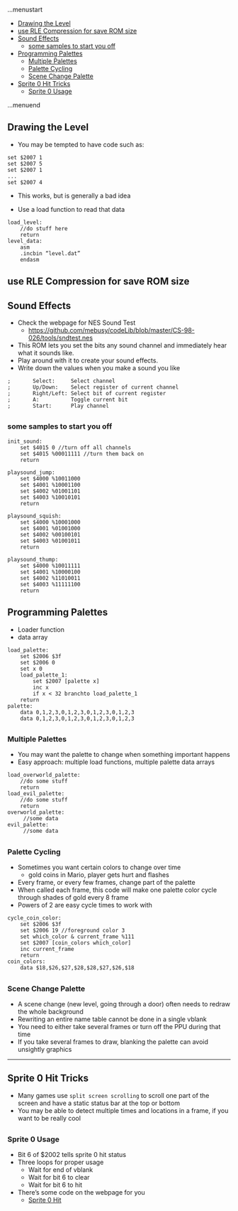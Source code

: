 ...menustart

 - [Drawing the Level](#ab24ce5359a3aa5f4438e23588a4befe)
 - [use RLE Compression for save ROM size](#eb44923296b836373685e3e4d4175d88)
 - [Sound Effects](#241b98a5c9bedc31f5dccef6a2a7971f)
     - [some samples to start you off](#8ac9b9ef9afb21eb1c257f54b74d714b)
 - [Programming Palettes](#2710ad0b6887323eaf277bc963102480)
     - [Multiple Palettes](#6ffa8c8e79a9ad2b441082e7fd695c79)
     - [Palette Cycling](#507a5dd97a97119f5bf2e6e9ec222a18)
     - [Scene Change Palette](#10dd7b5f67cf0e881bf154be3cb494b7)
 - [Sprite 0 Hit Tricks](#c6b180e325681dcd76e0cce7044400c8)
     - [Sprite 0 Usage](#9ce1a5849d3b4e279789b7c536377c64)

...menuend


<h2 id="ab24ce5359a3aa5f4438e23588a4befe"></h2>


## Drawing the Level

 - You may be tempted to have code such as:

```
set $2007 1
set $2007 5
set $2007 1
...
set $2007 4
```

 - This works, but is generally a bad idea

 - Use a load function to read that data

```
load_level:
    //do stuff here
    return
level_data:
    asm
    .incbin “level.dat”
    endasm
```

<h2 id="eb44923296b836373685e3e4d4175d88"></h2>


## use RLE Compression for save ROM size

<h2 id="241b98a5c9bedc31f5dccef6a2a7971f"></h2>


## Sound Effects

 - Check the webpage for NES Sound Test
    - https://github.com/mebusy/codeLib/blob/master/CS-98-026/tools/sndtest.nes
 - This ROM lets you set the bits any sound channel and immediately hear what it sounds like.
 - Play around with it to create your sound effects.
 - Write down the values when you make a sound you like

```
;       Select:     Select channel
;       Up/Down:    Select register of current channel
;       Right/Left: Select bit of current register
;       A:          Toggle current bit
;       Start:      Play channel
```

<h2 id="8ac9b9ef9afb21eb1c257f54b74d714b"></h2>


### some samples to start you off

```
init_sound:
    set $4015 0 //turn off all channels
    set $4015 %00011111 //turn them back on
    return

playsound_jump:
    set $4000 %10011000
    set $4001 %10001100
    set $4002 %01001101
    set $4003 %10010101
    return

playsound_squish:
    set $4000 %10001000
    set $4001 %01001000
    set $4002 %00100101
    set $4003 %01001011
    return

playsound_thump:
    set $4000 %10011111
    set $4001 %10000100
    set $4002 %11010011
    set $4003 %11111100
    return
```

<h2 id="2710ad0b6887323eaf277bc963102480"></h2>


## Programming Palettes

 - Loader function
 - data array

```
load_palette:
    set $2006 $3f
    set $2006 0
    set x 0
    load_palette_1:
        set $2007 [palette x]
        inc x
        if x < 32 branchto load_palette_1
    return
palette:
    data 0,1,2,3,0,1,2,3,0,1,2,3,0,1,2,3
    data 0,1,2,3,0,1,2,3,0,1,2,3,0,1,2,3
```

<h2 id="6ffa8c8e79a9ad2b441082e7fd695c79"></h2>


### Multiple Palettes

 - You may want the palette to change when something important happens
 - Easy approach: multiple load functions, multiple palette data arrays

```
load_overworld_palette:
    //do some stuff
    return
load_evil_palette:
    //do some stuff
    return
overworld_palette:
     //some data
evil_palette:
     //some data
```

<h2 id="507a5dd97a97119f5bf2e6e9ec222a18"></h2>


### Palette Cycling

 - Sometimes you want certain colors to change over time 
    - gold coins in Mario, player gets hurt and flashes
 - Every frame, or every few frames, change part of the palette
 - When called each frame, this code will make one palette color cycle through shades of gold every 8 frame
 - Powers of 2 are easy cycle times to work with

```
cycle_coin_color:
    set $2006 $3f
    set $2006 19 //foreground color 3
    set which_color & current_frame %111
    set $2007 [coin_colors which_color]
    inc current_frame
    return
coin_colors:
    data $18,$26,$27,$28,$28,$27,$26,$18
```

<h2 id="10dd7b5f67cf0e881bf154be3cb494b7"></h2>


### Scene Change Palette

 - A scene change (new level, going through a door) often needs to redraw the whole background
 - Rewriting an entire name table cannot be done in a single vblank
 - You need to either take several frames or turn off the PPU during that time
 - If you take several frames to draw, blanking the palette can avoid unsightly graphics


---

<h2 id="c6b180e325681dcd76e0cce7044400c8"></h2>


## Sprite 0 Hit Tricks

 - Many games use `split screen scrolling` to scroll one part of the screen and have a static status bar at the top or bottom
 - You may be able to detect multiple times and locations in a frame, if you want to be really cool

<h2 id="9ce1a5849d3b4e279789b7c536377c64"></h2>


### Sprite 0 Usage

 - Bit 6 of $2002 tells sprite 0 hit status
 - Three loops for proper usage
    - Wait for end of vblank
    - Wait for bit 6 to clear
    - Wait for bit 6 to hit
 - There’s some code on the webpage for you
    - [Sprite 0 Hit](https://raw.githubusercontent.com/mebusy/notes/master/codes/nbasic_codes/sprite0.bas)



